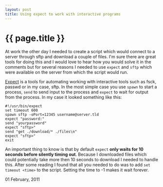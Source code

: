 ```yaml
---
layout: post
title: Using expect to work with interactive programs
---
```


{{ page.title }}
================

At work the other day I needed to create a script which would connect to a server through sftp and download a couple of files. I'm sure there are great tools for doing this and I would love to hear how you would solve it in the comments but for several reasons I needed to use `expect` and `sftp` which were available on the server from which the script would run.

[Expect](http://en.wikipedia.org/wiki/Expect) is a tools for automating working with interactive tools such as fsck, passwd or in my case, sftp. In the most simple case you use `spawn` to start a process, `send` to send input to the process and `expect` to wait for output from the process. In my case it looked something like this:

	#!/usr/bin/expect
	set timeout 600
	spawn sftp -oPort=12345 username@server.tld
	expect "password:"
	send "yourpassword"
	expect "sftp>"
	send "get ./download/* ./files\n"
	expect "sftp>"
	exit

An important thing to know is that by default `expect` **only waits for 10 seconds before silently timing out**. Because I downloaded files which could potentially take more then 10 seconds to download I needed to handle this. After some reading I found that all you needed to do was to add `set timeout <time>` to the script. Setting the time to -1 makes it wait forever.

<p class="date">01 February, 2011</p>
